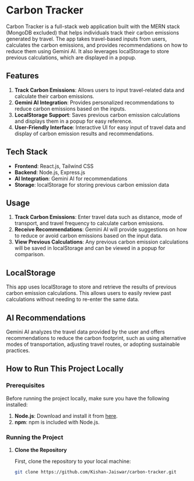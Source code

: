 # Carbon Tracker

Carbon Tracker is a full-stack web application built with the MERN stack (MongoDB excluded) that helps individuals track their carbon emissions generated by travel. The app takes travel-based inputs from users, calculates the carbon emissions, and provides recommendations on how to reduce them using Gemini AI. It also leverages localStorage to store previous calculations, which are displayed in a popup.

## Features
1. **Track Carbon Emissions**: Allows users to input travel-related data and calculate their carbon emissions.
2. **Gemini AI Integration**: Provides personalized recommendations to reduce carbon emissions based on the inputs.
3. **LocalStorage Support**: Saves previous carbon emission calculations and displays them in a popup for easy reference.
4. **User-Friendly Interface**: Interactive UI for easy input of travel data and display of carbon emission results and recommendations.

## Tech Stack
- **Frontend**: React.js, Tailwind CSS
- **Backend**: Node.js, Express.js
- **AI Integration**: Gemini AI for recommendations
- **Storage**: localStorage for storing previous carbon emission data

## Usage
1. **Track Carbon Emissions**: Enter travel data such as distance, mode of transport, and travel frequency to calculate carbon emissions.
2. **Receive Recommendations**: Gemini AI will provide suggestions on how to reduce or avoid carbon emissions based on the input data.
3. **View Previous Calculations**: Any previous carbon emission calculations will be saved in localStorage and can be viewed in a popup for comparison.

## LocalStorage
This app uses localStorage to store and retrieve the results of previous carbon emission calculations. This allows users to easily review past calculations without needing to re-enter the same data.

## AI Recommendations
Gemini AI analyzes the travel data provided by the user and offers recommendations to reduce the carbon footprint, such as using alternative modes of transportation, adjusting travel routes, or adopting sustainable practices.

## How to Run This Project Locally

### Prerequisites
Before running the project locally, make sure you have the following installed:
1. **Node.js**: Download and install it from [here](https://nodejs.org/).
2. **npm**: npm is included with Node.js.

### Running the Project

1. **Clone the Repository**

   First, clone the repository to your local machine:

   ```bash
   git clone https://github.com/Kishan-Jaiswar/carbon-tracker.git
